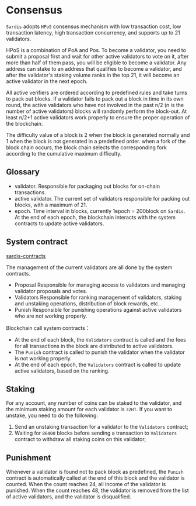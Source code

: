 # Consensus
`Sardis` adopts `HPoS` consensus mechanism with low transaction cost, low transaction latency, high transaction concurrency, and supports up to 21 validators.

HPoS is a combination of PoA and Pos. To become a validator, you need to submit a proposal first and wait for other active validators to vote on it, after more than half of them pass, you will be eligible to become a validator. Any address can stake to an address that qualifies to become a validator, and after the validator's staking volume ranks in the top 21, it will become an active validator in the next epoch.


All active verifiers are ordered according to predefined rules and take turns to pack out blocks. If a validator fails to pack out a block in time in its own round, the active validators who have not involved  in the past n/2 (n is the number of active validators) blocks will randomly perform the block-out. At least n/2+1 active validators work properly to ensure the proper operation of the blockchain.


The difficulty value of a block is 2 when the block is generated normally and 1 when the block is not generated in a predefined order. when a fork of the block chain occurs, the block chain selects the corresponding fork according to the cumulative maximum difficulty.

## Glossary 
- validator. Responsible for packaging out blocks for on-chain transactions.
- active validator. The current set of validators responsible for packing out blocks, with a maximum of 21.
- epoch. Time interval in blocks, currently 1epoch = 200block on `Sardis`. At the end of each epoch, the blockchain interacts with the system contracts to update active validators.

## System contract
[sardis-contracts](https://github.com/sardisnetwork/Smart-Contracts)

The management of the current validators are all done by the system contracts.
- Proposal  Responsible for managing access to validators and managing validator proposals and votes.
- Validators Responsible for ranking management of validators, staking and unstaking operations, distribution of block rewards, etc..
- Punish Responsible for punishing operations against active validators who are not working properly.

Blockchain call system contracts：
- At the end of each block, the `Validators` contract is called and the fees for all transactions in the block are distributed to active validators.
- The `Punish` contract is called to punish the validator  when the validator is  not  working properly.
- At the end of each epoch, the `Validators` contract is called to update active validators, based on the ranking.

## Staking
For any account, any number of coins can be staked to the validator, and the minimum staking amount for each validator is `32HT`.
If you want to unstake, you need to do the following:
1. Send an unstaking transaction for a validator to the `Validators` contract;
2. Waiting for `86400` blocks before sending a transaction to `Validators` contract to withdraw all staking coins on this validator;

## Punishment
Whenever a validator is found not to pack block as predefined, the `Punish` contract is automatically called at the end of this block and the validator is counted. When the count reaches 24, all income of the validator is punished. When the count reaches 48, the validator is removed from the list of active validators, and the validator is disqualified.